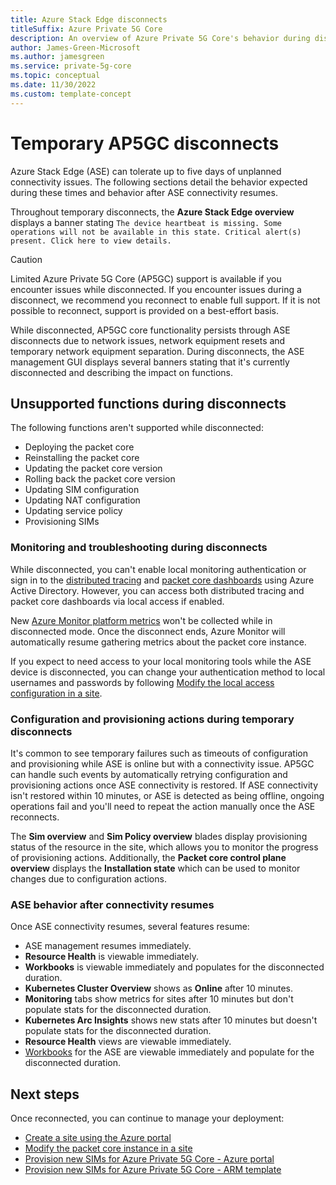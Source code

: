 ```yaml
---
title: Azure Stack Edge disconnects 
titleSuffix: Azure Private 5G Core
description: An overview of Azure Private 5G Core's behavior during disconnects.
author: James-Green-Microsoft
ms.author: jamesgreen
ms.service: private-5g-core
ms.topic: conceptual 
ms.date: 11/30/2022
ms.custom: template-concept 
---
```


# Temporary AP5GC disconnects

Azure Stack Edge (ASE) can tolerate up to five days of unplanned connectivity issues. The following sections detail the behavior expected during these times and behavior after ASE connectivity resumes.

Throughout temporary disconnects, the **Azure Stack Edge overview** displays a banner stating `The device heartbeat is missing. Some operations will not be available in this state. Critical alert(s) present. Click here to view details.`

> [!CAUTION]
> Limited Azure Private 5G Core (AP5GC) support is available if you encounter issues while disconnected. If you encounter issues during a disconnect, we recommend you reconnect to enable full support. If it is not possible to reconnect, support is provided on a best-effort basis.

While disconnected, AP5GC core functionality persists through ASE disconnects due to network issues, network equipment resets and temporary network equipment separation. During disconnects, the ASE management GUI displays several banners stating that it's currently disconnected and describing the impact on functions.

## Unsupported functions during disconnects

The following functions aren't supported while disconnected:

- Deploying the packet core
- Reinstalling the packet core
- Updating the packet core version
- Rolling back the packet core version
- Updating SIM configuration
- Updating NAT configuration
- Updating service policy
- Provisioning SIMs

### Monitoring and troubleshooting during disconnects

While disconnected, you can't enable local monitoring authentication or sign in to the [distributed tracing](distributed-tracing.md) and [packet core dashboards](packet-core-dashboards.md) using Azure Active Directory. However, you can access both distributed tracing and packet core dashboards via local access if enabled.

New [Azure Monitor platform metrics](monitor-private-5g-core-with-platform-metrics.md) won't be collected while in disconnected mode. Once the disconnect ends, Azure Monitor will automatically resume gathering metrics about the packet core instance.

If you expect to need access to your local monitoring tools while the ASE device is disconnected, you can change your authentication method to local usernames and passwords by following [Modify the local access configuration in a site](modify-local-access-configuration.md).

### Configuration and provisioning actions during temporary disconnects

It's common to see temporary failures such as timeouts of configuration and provisioning while ASE is online but with a connectivity issue. AP5GC can handle such events by automatically retrying configuration and provisioning actions once ASE connectivity is restored. If ASE connectivity isn't restored within 10 minutes, or ASE is detected as being offline, ongoing operations fail and you'll need to repeat the action manually once the ASE reconnects.

The **Sim overview** and **Sim Policy overview** blades display provisioning status of the resource in the site, which allows you to monitor the progress of provisioning actions. Additionally, the **Packet core control plane overview** displays the **Installation state** which can be used to monitor changes due to configuration actions.

### ASE behavior after connectivity resumes

Once ASE connectivity resumes, several features resume:

- ASE management resumes immediately.
- **Resource Health** is viewable immediately.
- **Workbooks** is viewable immediately and populates for the disconnected duration.
- **Kubernetes Cluster Overview** shows as **Online** after 10 minutes.
- **Monitoring** tabs show metrics for sites after 10 minutes but don't populate stats for the disconnected duration.
- **Kubernetes Arc Insights** shows new stats after 10 minutes but doesn't populate stats for the disconnected duration.
- **Resource Health** views are viewable immediately.
- [Workbooks](../update-center/workbooks.md) for the ASE are viewable immediately and populate for the disconnected duration.

## Next steps

Once reconnected, you can continue to manage your deployment:

- [Create a site using the Azure portal](create-a-site.md)
- [Modify the packet core instance in a site](modify-packet-core.md)
- [Provision new SIMs for Azure Private 5G Core - Azure portal](provision-sims-azure-portal.md)
- [Provision new SIMs for Azure Private 5G Core - ARM template](provision-sims-arm-template.md)